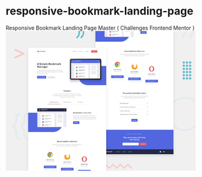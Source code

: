 # responsive-bookmark-landing-page
Responsive Bookmark Landing Page Master ( Challenges Frontend Mentor )
![Design preview for the Intro section with dropdown navigation coding challenge](design/desktop-preview.jpg)
